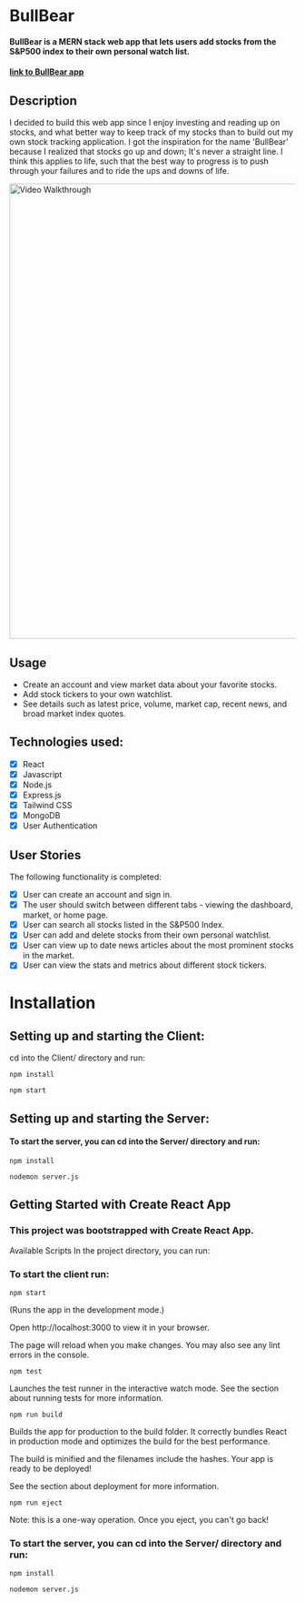 # BullBear

#### BullBear is a MERN stack web app that lets users add stocks from the S&P500 index to their own personal watch list.

####  [link to BullBear app](https://bullbearmarket.net/)

## Description
I decided to build this web app since I enjoy investing and reading up on stocks, and what better way to keep track of my stocks than to build out my own stock tracking application. I got the inspiration for the name 'BullBear' because I realized that stocks go up and down; It's never a straight line. I think this applies to life, such that the best way to progress is to push through your failures and to ride the ups and downs of life.



<img src='https://media.giphy.com/media/0vN0CA9LjAIcD10ji7/giphy.gif' title='BullBear Video Walkthrough' width='800' height='auto' alt='Video Walkthrough' />

## Usage 
- Create an account and view market data about your favorite stocks.
- Add stock tickers to your own watchlist.
- See details such as latest price, volume, market cap, recent news, and broad market index quotes.

## Technologies used:
- [x] React
- [x] Javascript
- [x] Node.js
- [x] Express.js
- [x] Tailwind CSS
- [x] MongoDB
- [x] User Authentication 

## User Stories

The following functionality is completed:

- [x] User can create an account and sign in.
- [x] The user should switch between different tabs - viewing the dashboard, market, or home page.
- [x] User can search all stocks listed in the S&P500 Index.
- [x] User can add and delete stocks from their own personal watchlist.
- [x] User can view up to date news articles about the most prominent stocks in the market. 
- [x] User can view the stats and metrics about different stock tickers.

# Installation

## Setting up and starting the Client:
cd into the Client/ directory and run:

```
npm install 
```
```
npm start 
``` 

## Setting up and starting the Server:

#### To start the server, you can cd into the Server/ directory and run:

```
npm install 
```

```
nodemon server.js 
```


## Getting Started with Create React App
### This project was bootstrapped with Create React App.

Available Scripts
In the project directory, you can run:

### To start the client run: 

```
npm start 
```

(Runs the app in the development mode.)


Open http://localhost:3000 to view it in your browser.

The page will reload when you make changes.
You may also see any lint errors in the console.

```
npm test 
```
Launches the test runner in the interactive watch mode.
See the section about running tests for more information.

```
npm run build 
```
Builds the app for production to the build folder.
It correctly bundles React in production mode and optimizes the build for the best performance.

The build is minified and the filenames include the hashes.
Your app is ready to be deployed!

See the section about deployment for more information.

```
npm run eject 
```
Note: this is a one-way operation. Once you eject, you can't go back!

### To start the server, you can cd into the Server/ directory and run:

```
npm install 
```

```
nodemon server.js
```
